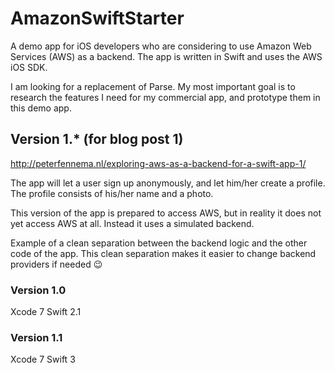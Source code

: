 # AmazonSwiftStarter
A demo app for iOS developers who are considering to use Amazon Web Services (AWS) as a backend. The app is written in Swift and uses the AWS iOS SDK.

I am looking for a replacement of Parse. My most important goal is to research the features I need for my commercial app, and prototype them in this demo app.

## Version 1.* (for blog post 1)

http://peterfennema.nl/exploring-aws-as-a-backend-for-a-swift-app-1/

The app will let a user sign up anonymously, and let him/her create a profile. The profile consists of his/her name and a photo. 

This version of the app is prepared to access AWS, but in reality it does not yet access AWS at all. Instead it uses a simulated backend. 

Example of a clean separation between the backend logic and the other code of the app. This clean separation makes it easier to change backend providers if needed 😉

### Version 1.0 

Xcode 7
Swift 2.1

### Version 1.1

Xcode 7
Swift 3
